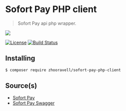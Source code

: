 Sofort Pay PHP client
=====================
> Sofort Pay api php wrapper.

![](https://manage.sofort-pay.com/images/logo.svg)

[![License][license-image]][license-link] [![Build Status][travis-image]][travis-link]

## Installing

``` sh
$ composer require zhooravell/sofort-pay-php-client
```

## Source(s)

* [Sofort Pay](https://sofort-pay.com/)
* [Sofort Pay Swagger](https://api.sofort-pay.com/api/v1/payments/swagger.json)

[license-link]: https://github.com/zhooravell/sofort-pay-php-client/blob/master/LICENSE
[license-image]: https://img.shields.io/dub/l/vibe-d.svg

[travis-link]: https://travis-ci.com/zhooravell/sofort-pay-php-client
[travis-image]: https://travis-ci.com/zhooravell/sofort-pay-php-client.svg?branch=master

